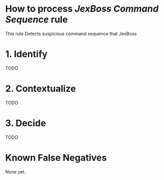 # How to process *JexBoss Command Sequence* rule
This rule Detects suspicious command sequence that JexBoss

# 1. Identify
TODO

# 2. Contextualize
TODO

# 3. Decide
TODO

# Known False Negatives
None yet.

